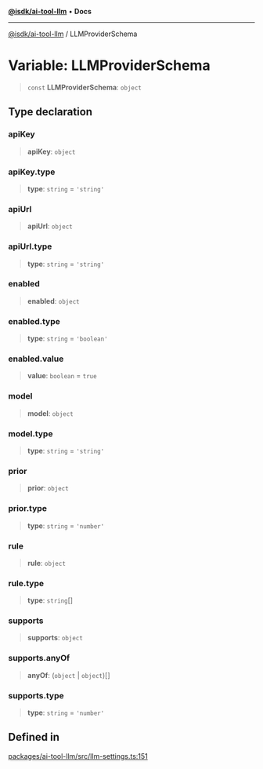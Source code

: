 [**@isdk/ai-tool-llm**](../README.md) • **Docs**

***

[@isdk/ai-tool-llm](../globals.md) / LLMProviderSchema

# Variable: LLMProviderSchema

> `const` **LLMProviderSchema**: `object`

## Type declaration

### apiKey

> **apiKey**: `object`

### apiKey.type

> **type**: `string` = `'string'`

### apiUrl

> **apiUrl**: `object`

### apiUrl.type

> **type**: `string` = `'string'`

### enabled

> **enabled**: `object`

### enabled.type

> **type**: `string` = `'boolean'`

### enabled.value

> **value**: `boolean` = `true`

### model

> **model**: `object`

### model.type

> **type**: `string` = `'string'`

### prior

> **prior**: `object`

### prior.type

> **type**: `string` = `'number'`

### rule

> **rule**: `object`

### rule.type

> **type**: `string`[]

### supports

> **supports**: `object`

### supports.anyOf

> **anyOf**: (`object` \| `object`)[]

### supports.type

> **type**: `string` = `'number'`

## Defined in

[packages/ai-tool-llm/src/llm-settings.ts:151](https://github.com/isdk/ai-tool-llm.js/blob/315c5c48f20c16c3cb62039cc17ee2a5600b85aa/src/llm-settings.ts#L151)
